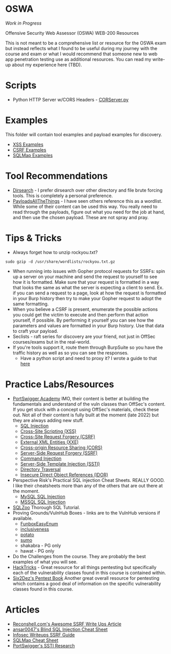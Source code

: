 # OSWA
*Work in Progress*

Offensive Security Web Assessor (OSWA) WEB-200 Resources 

This is not meant to be a comprehensive list or resource for the OSWA exam but instead reflects what I found to be useful during my journey with the course and exam or what I would recommend that someone new to web app penetration testing use as additional resources. You can read my write-up about my experience here (TBD). 

# Scripts
* Python HTTP Server w/CORS Headers - [CORServer.py](https://github.com/machevalia/OSWA/blob/main/Scripts/CORServer.py)

# Examples
This folder will contain tool examples and payload examples for discovery.
* [XSS Examples](https://github.com/machevalia/OSWA/blob/main/Examples/XSS.md)
* [CSRF Examples](https://github.com/machevalia/OSWA/blob/main/Examples/CSRF.md)
* [SQLMap Examples](https://github.com/machevalia/OSWA/blob/main/Examples/SQL%20Injection.md)

# Tool Recommendations
* [Dirsearch](https://www.kali.org/tools/dirsearch/) - I prefer dirsearch over other directory and file brute forcing tools. This is completely a personal preference.
* [PayloadsAllTheThings](https://github.com/swisskyrepo/PayloadsAllTheThings) - I have seen others reference this as a wordlist. While some of their content can be used this way. You really need to read through the payloads, figure out what you need for the job at hand, and then use the chosen payload. These are not spray and pray.

# Tips & Tricks
* Always forget how to unzip rockyou.txt?
```
sudo gzip -d /usr/share/wordlists/rockyou.txt.gz
```
* When running into issues with Gopher protocol requests for SSRFs: spin up a server on your machine and send the request to yourself to see how it is formatted. Make sure that your request is formatted in a way that looks the same as what the server is expecting a client to send. Ex. if you can send a request to a page, look at how the request is formatted in your Burp history then try to make your Gopher request to adopt the same formatting. 
* When you believe a CSRF is present, enumerate the possible actions you could get the victim to execute and then perform that action yourself, if possible. By performing it yourself you can see how the parameters and values are formatted in your Burp history. Use that data to craft your payload. 
* Seclists - raft series for discovery are your friend, not just in OffSec courses/exams but in the real-world. 
* If you're tools support it, route them through BurpSuite so you have the traffic history as well as so you can see the responses. 
  * Have a python script and need to proxy it? I wrote a guide to that [here](https://github.com/machevalia/ProxyPythonBurpSuite)

# Practice Labs/Resources
* [PortSwigger Academy](https://portswigger.net/web-security) IMO, their content is better at building the fundamentals and understand of the vuln classes than OffSec's content. If you get stuck with a concept using OffSec's materials, check these out. Not all of their content is fully built at the moment (late 2022) but they are always adding new stuff. 
  * [SQL Injection](https://portswigger.net/web-security/sql-injection)
  * [Cross-Site Scripting (XSS)](https://portswigger.net/web-security/cross-site-scripting)
  * [Cross-Site Request Forgery (CSRF)](https://portswigger.net/web-security/csrf)
  * [External XML Entities (XXE)](https://portswigger.net/web-security/xxe)
  * [Cross-origin Resource Sharing (CORS)](https://portswigger.net/web-security/cors)
  * [Server-Side Request Forgery (SSRF)](https://portswigger.net/web-security/ssrf)
  * [Command Injection](https://portswigger.net/web-security/os-command-injection)
  * [Server-Side Template Injection (SSTI)](https://portswigger.net/web-security/server-side-template-injection)
  * [Directory Traversal](https://portswigger.net/web-security/file-path-traversal)
  * [Insecure Direct Object References (IDOR)](https://portswigger.net/web-security/access-control/idor)
* Perspective Risk's Practical SQL injection Cheat Sheets. REALLY GOOD. I like their cheatsheets more than any of the others that are out there at the moment.
  * [MySQL SQL Injection](https://perspectiverisk.com/mysql-sql-injection-practical-cheat-sheet/)
  * [MSSQL SQL Injection](https://perspectiverisk.com/mssql-practical-injection-cheat-sheet/)
* [SQLZoo](https://sqlzoo.net/wiki/SQL_Tutorial) Thorough SQL Tutorial.
* Proving Grounds/VulnHub Boxes - links are to the VulnHub versions if available. 
  * [FunboxEasyEnum](https://www.vulnhub.com/entry/funbox-easyenum,565/)
  * [inclusiveness](https://www.vulnhub.com/entry/inclusiveness-1,422/)
  * [potato](https://www.vulnhub.com/entry/potato-1,529/)
  * [sumo](https://www.vulnhub.com/entry/sumo-1,480/) 
  * shakabra - PG only
  * hawat - PG only
* Do the Challenges from the course. They are probably the best examples of what you will see. 
* [HackTricks](https://book.hacktricks.xyz/welcome/readme) - Great resource for all things pentesting but specifically each of the vulnerability classes found in this course is contained within. 
* [Six2Dez's Pentest Book](https://pentestbook.six2dez.com/enumeration/web) Another great overall resource for pentesting which contains a good deal of information on the specific vulnerability classes found in this course.

# Articles
* [Reconshell.com's Awesome SSRF Write Ups Article](https://reconshell.com/awesome-ssrf-writeups/)
* [ansar0047's Blind SQL Injection Cheat Sheet](https://ansar0047.medium.com/blind-sql-injection-detection-and-exploitation-cheatsheet-17995a98fed1)
* [Infosec Writeups SSRF Guide](https://infosecwriteups.com/exploiting-server-side-request-forgery-ssrf-vulnerability-faeb7ddf5d0e)
* [SQLMap Cheat Sheet](https://web.archive.org/web/20220409102458/https://thedarksource.com/sqlmap-cheat-sheet/)
* [PortSwigger's SSTI Research](https://portswigger.net/research/server-side-template-injection)

